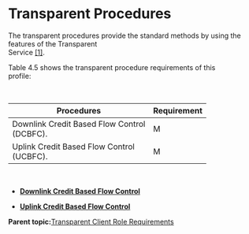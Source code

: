 # Transparent Procedures

The transparent procedures provide the standard methods by using the features of the Transparent<br /> Service [\[1\]](GUID-019FDCBD-1C56-4E89-B909-18844EDC6FD2.md).

Table 4.5 shows the transparent procedure requirements of this<br /> profile:

<br />

|**Procedures**|**Requirement**|
|--------------|---------------|
|Downlink Credit Based Flow Control<br /> \(DCBFC\).|M|
|Uplink Credit Based Flow Control<br /> \(UCBFC\).|M|

<br />

-   **[Downlink Credit Based Flow Control](GUID-33775B69-2ACE-4A02-8A46-4E9AD56D70E2.md)**  

-   **[Uplink Credit Based Flow Control](GUID-271E7C0B-FE36-4587-AAE8-C25E69170E9D.md)**  


**Parent topic:**[Transparent Client Role Requirements](GUID-CBD2048D-EC5E-42EC-AFBD-F8FE175CF70C.md)

